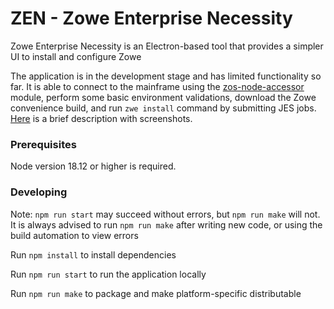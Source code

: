 # ZEN - Zowe Enterprise Necessity

Zowe Enterprise Necessity is an Electron-based tool that provides a simpler UI to install and configure Zowe

The application is in the development stage and has limited functionality so far. It is able to connect to the mainframe using the [zos-node-accessor](https://github.com/IBM/zos-node-accessor) module, perform some basic environment validations, download the Zowe convenience build, and run `zwe install` command by submitting JES jobs. [Here](https://github.com/zowe/zen/issues/1) is a brief description with screenshots.

### Prerequisites

Node version 18.12 or higher is required.

### Developing

Note: `npm run start` may succeed without errors, but `npm run make` will not. It is always advised to run `npm run make` after writing new code, or using the build automation to view errors

Run `npm install` to install dependencies 

Run `npm run start` to run the application locally

Run `npm run make` to package and make platform-specific distributable


